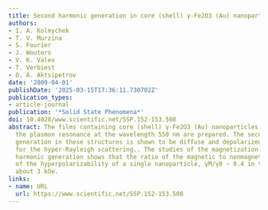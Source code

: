 ```yaml
---
title: Second harmonic generation in core (shell) γ-Fe2O3 (Au) nanoparticles
authors:
- I. A. Kolmychek
- T. V. Murzina
- S. Fourier
- J. Wouters
- V. K. Valev
- T. Verbiest
- O. A. Aktsipetrov
date: '2009-04-01'
publishDate: '2025-03-15T17:36:11.730702Z'
publication_types:
- article-journal
publication: '*Solid State Phenomena*'
doi: 10.4028/www.scientific.net/SSP.152-153.508
abstract: The films containing core (shell) γ-Fe2O3 (Au) nanoparticles that possess
  the plasmon resonance at the wavelength 550 nm are prepared. The second harmonic
  generation in these structures is shown to be diffuse and depolarized, that is typical
  for the hyper-Rayleigh scattering.. The studies of the magnetization-induced second
  harmonic generation shows that the ratio of the magnetic to nonmagnetic components
  of the hyperpolarizability of a single nanoparticle, γM/γ0 ~ 0.4 in the field of
  about 3 kOe.
links:
- name: URL
  url: https://www.scientific.net/SSP.152-153.508
---
```

